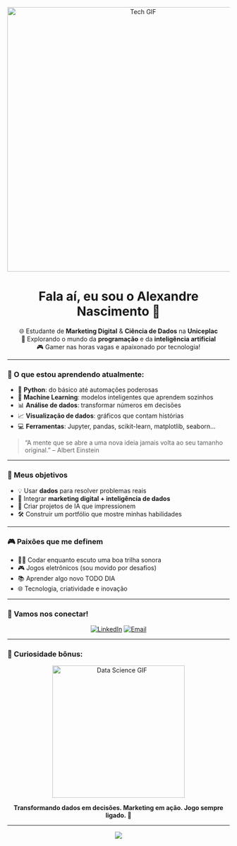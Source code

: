 <!-- Banner animado no topo -->
<p align="center">
  <img src="https://media.giphy.com/media/26tn33aiTi1jkl6H6/giphy.gif" width="600" alt="Tech GIF">
</p>

<h1 align="center">Fala aí, eu sou o Alexandre Nascimento 👾</h1>

<p align="center">
  🌐 Estudante de <strong>Marketing Digital</strong> & <strong>Ciência de Dados</strong> na <strong>Uniceplac</strong><br>
  🚀 Explorando o mundo da <strong>programação</strong> e da <strong>inteligência artificial</strong><br>
  🎮 Gamer nas horas vagas e apaixonado por tecnologia!
</p>

---

### 🧠 O que estou aprendendo atualmente:

- 🐍 **Python**: do básico até automações poderosas
- 🧬 **Machine Learning**: modelos inteligentes que aprendem sozinhos
- 📊 **Análise de dados**: transformar números em decisões
- 📈 **Visualização de dados**: gráficos que contam histórias
- 💻 **Ferramentas**: Jupyter, pandas, scikit-learn, matplotlib, seaborn...

> “A mente que se abre a uma nova ideia jamais volta ao seu tamanho original.” – Albert Einstein

---

### 🎯 Meus objetivos

- 💡 Usar **dados** para resolver problemas reais
- 📢 Integrar **marketing digital + inteligência de dados**
- 🤖 Criar projetos de IA que impressionem
- 🛠️ Construir um portfólio que mostre minhas habilidades

---

### 🎮 Paixões que me definem

- 👨‍💻 Codar enquanto escuto uma boa trilha sonora
- 🎮 Jogos eletrônicos (sou movido por desafios)
- 📚 Aprender algo novo TODO DIA
- 🌐 Tecnologia, criatividade e inovação

---

### 🚀 Vamos nos conectar!

<p align="center">
  <a href="https://www.linkedin.com" target="_blank"><img src="https://img.shields.io/badge/-LinkedIn-0077B5?style=for-the-badge&logo=linkedin&logoColor=white" alt="LinkedIn"></a>
  <a href="mailto:alexandrenascimento@email.com"><img src="https://img.shields.io/badge/-Email-EA4335?style=for-the-badge&logo=gmail&logoColor=white" alt="Email"></a>
</p>

---

### 📌 Curiosidade bônus:

<p align="center">
  <img src="https://media.giphy.com/media/f3iwJFOVOwuy7K6FFw/giphy.gif" width="300" alt="Data Science GIF">
</p>

<p align="center"><strong>Transformando dados em decisões. Marketing em ação. Jogo sempre ligado. 🚀</strong></p>

---

<p align="center">
  <img src="https://readme-typing-svg.herokuapp.com/?lines=Bem+vindo+ao+meu+GitHub!;Sinta-se+livre+para+explorar+🚀;Dados+%2B+Marketing+%3D+Futuro+💡&center=true&width=440&height=45">
</p>
